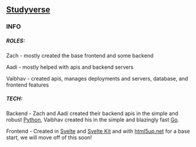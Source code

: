 ## [Studyverse](https://studyverse.tk)

### INFO

##### ROLES:

Zach - mostly created the base frontend and some backend

Aadi - mostly helped with apis and backend servers

Vaibhav - created apis, manages deployments and servers, database, and frontend features
##### TECH:

Backend - Zach and Aadi created their backend apis in the simple and robust [Python](https://www.python.org), Vaibhav created his in the simple and blazingly fast [Go](https://go.dev).

Frontend - Created in [Svelte](https://svelte.dev) and [Svelte Kit](https://kit.svelte.dev) and with [html5up.net](https://html5up.net/) for a base start, we will move off of this soon!
